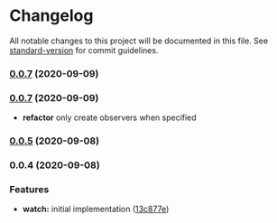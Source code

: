 # Changelog

All notable changes to this project will be documented in this file. See [standard-version](https://github.com/conventional-changelog/standard-version) for commit guidelines.

### [0.0.7](https://github.com/bigopon/aurelia-watch-decorator/compare/0.0.6...0.0.7) (2020-09-09)

### [0.0.7](https://github.com/bigopon/aurelia-watch-decorator/compare/0.0.5...0.0.7) (2020-09-09)

* **refactor** only create observers when specified

### [0.0.5](https://github.com/bigopon/aurelia-watch-decorator/compare/0.0.4...0.0.5) (2020-09-08)

### 0.0.4 (2020-09-08)

### Features

* **watch:** initial implementation ([13c877e](https://github.com/bigopon/aurelia-watch-decorator/commit/13c877e21a1a003ce8fcb21c9af5e44ba967be0e))
